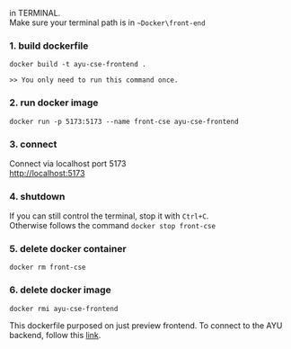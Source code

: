 in TERMINAL.<br>
Make sure your terminal path is in `~Docker\front-end`

### 1. build dockerfile
```
docker build -t ayu-cse-frontend .
```
`>> You only need to run this command once.`

### 2. run docker image
```
docker run -p 5173:5173 --name front-cse ayu-cse-frontend
```
### 3. connect
Connect via localhost port 5173<br>
[http://localhost:5173](http://localhost:5173)

### 4. shutdown
If you can still control the terminal, stop it with `Ctrl+C`.<br>
Otherwise follows the command `docker stop front-cse`

### 5. delete docker container
```
docker rm front-cse
```
### 6. delete docker image
```
docker rmi ayu-cse-frontend
```
This dockerfile purposed on just preview frontend.
To connect to the AYU backend, follow this [link]().
